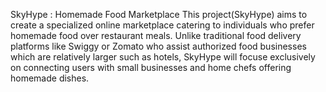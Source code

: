 SkyHype : Homemade Food Marketplace
This project(SkyHype) aims to create a specialized online marketplace catering to individuals who prefer homemade food over restaurant meals. Unlike traditional food delivery platforms like Swiggy or Zomato who assist authorized food businesses which are relatively larger such as hotels, SkyHype will focuse exclusively on connecting users with small businesses and home chefs offering homemade dishes.
